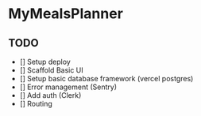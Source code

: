 # MyMealsPlanner

## TODO

- [] Setup deploy
- [] Scaffold Basic UI
- [] Setup basic database framework (vercel postgres)
- [] Error management (Sentry)
- [] Add auth (Clerk)
- [] Routing
